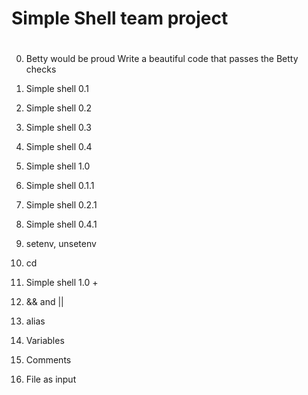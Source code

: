 # Simple Shell team project
#
0. Betty would be proud
Write a beautiful code that passes the Betty checks

1. Simple shell 0.1
2. Simple shell 0.2
3. Simple shell 0.3
4. Simple shell 0.4
5. Simple shell 1.0
6. Simple shell 0.1.1
7. Simple shell 0.2.1
8. Simple shell 0.4.1
9. setenv, unsetenv
10. cd
11. Simple shell 1.0 +
12. && and ||
13. alias
14. Variables
15. Comments
16. File as input

